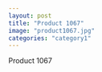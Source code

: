 ```yaml
---
layout: post
title: "Product 1067"
image: "product1067.jpg"
categories: "category1"
---
```

Product 1067
